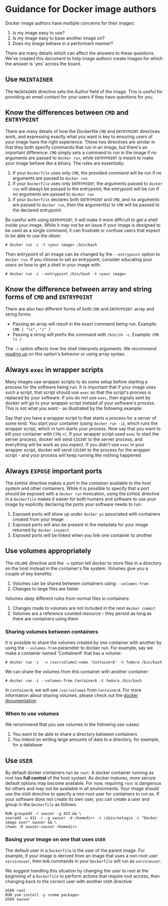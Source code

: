 # Guidance for Docker image authors

Docker image authors have multiple concerns for their images:

1.  Is my image easy to use?
1.  Is my image easy to base another image on?
1.  Does my image behave in a performant manner?

There are many details which can affect the answers to these questions.  We've created this 
document to help image authors create images for which the answer is 'yes' across the board.

## Use `MAINTAINER`

The `MAINTAINER` directive sets the <i>Author</i> field of the image.  This is useful for
providing an email contact for your users if they have questions for you.

## Know the differences between `CMD` and `ENTRYPOINT`

There are many details of how the Dockerfile `CMD` and `ENTRYPOINT` directives work, and
expressing exactly what you want is key to ensuring users of your image have the right
experience.  These two directives are similar in that they both specify commands that run in an
image, but there's an important difference: `CMD` simply sets a command to run in the image if no
arguments are passed to `docker run`, while `ENTRYPOINT` is meant to make your image behave like a
binary.  The rules are essentially:

1. If your `Dockerfile` uses only `CMD`, the provided command will be run if no arguments are
   passed to `docker run`
1. If your `Dockerfile` uses only `ENTRYPOINT`, the arguments passed to `docker run` will always
   be passed to the entrypoint; the entrypoint will be run if no arguments are passed to `docker
   run`
1. If your `Dockerfile` declares both `ENTRYPOINT` and `CMD`, and no arguments are passed to 
   `docker run`, then the argument(s)  to `CMD` will be passed to the declared entrypoint

Be careful with using `ENTRYPOINT`; it will make it more difficult to get a shell inside your
image.  While it may not be an issue if your image is designed to be used as a single command,
it can frustrate or confuse users that expect to be able to use the idiom:

    # docker run -i -t <your image> /bin/bash

Then entrypoint of an image can be changed by the `--entrypoint` option to `docker run`.  If you
choose to set an entrypoint, consider educating your users on how to get a shell in your image 
with:

    # docker run -i --entrypoint /bin/bash -t <your image>

## Know the difference between array and string forms of `CMD` and `ENTRYPOINT`

There are also two different forms of both `CMD` and `ENTRYPOINT`: array and string forms:

* Passing an array will result in the exact command being run.  Example: `CMD [ "ls", "/" ]`
* Passing a string will prefix the command with `/bin/sh -c`.  Example: `CMD ls /`

The `-c` option affects how the shell interprets arguments.  We recommend 
[reading up](http://www.gnu.org/software/bash/manual/html_node/Invoking-Bash.html#Invoking-Bash)
on this option's behavior or using array syntax.

## Always `exec` in wrapper scripts

Many images use wrapper scripts to do some setup before starting a process for the software being
run.  It is important that if your image uses such a script, that script should use `exec` so that
the script's process is replaced by your software.  If you do not use `exec`, then signals sent by
docker will go to your wrapper script instead of your software's process.  This is not what you
want - as illustrated by the following example:

Say that you have a wrapper script to that starts a process for a server of some kind.  You start
your container (using `docker run -i`), which runs the wrapper script, which in turn starts your
process.  Now say that you want to kill your container with `CTRL+C`.  If your wrapper script used
`exec` to start the server process, docker will send `SIGINT` to the server process, and everything
will be work as you expect.  If you didn't use `exec` in your wrapper script, docker will send 
`SIGINT` to the process for the wrapper script - and your process will keep running like nothing
happened.

## Always `EXPOSE` important ports

The `EXPOSE` directive makes a port in the container available to the host system and other 
containers.  While it is possible to specify that a port should be exposed with a `docker run` 
invocation, using the `EXPOSE` directive in a `Dockerfile` makes it easier for both humans and
software to use your image by explicitly declaring the ports your software needs to run:

1. Exposed ports will show up under `docker ps` associated with containers created from your image
1. Exposed ports will also be present in the metadata for your image returned by `docker inspect`
1. Exposed ports will be linked when you link one container to another

## Use volumes appropriately

The `VOLUME` directive and the `-v` option tell docker to store files in a directory on the host
instead in the container's file system.  Volumes give you a couple of key benefits:

1. Volumes can be shared between containers using `--volumes-from`
1. Changes to large files are faster

Volumes obey different rules from normal files in containers:

1. Changes made to volumes are not included in the next `docker commit`
1. Volumes are a reference counted resource - they persist as long as there are containers using 
   them

### Sharing volumes between containers

It is possible to share the volumes created by one container with another by using the
`--volumes-from` parameter to docker run.  For example, say we make a container named 'ContainerA'
that has a volume:

    # docker run -i  -v /var/volume1-name 'ContainerA' -t fedora /bin/bash

We can share the volumes from this container with another container:

    # docker run -i --volumes-from ContainerA -t fedora /bin/bash

In `ContainerB`, we will see `/var/volume1` from `ContainerA`.  For more information about sharing
volumes, please check out the 
[docker documentation](http://docs.docker.io/en/latest/use/working_with_volumes/)

### When to use volumes

We recommend that you use volumes in the following use-cases:

1.  You want to be able to share a directory between containers
1.  You intend on writing large amounts of data to a directory, for example, for a database

## Use `USER`

By default docker containers run as `root`.  A docker container running as root has <b>full control</b>
of the host system.  As docker matures, more secure default options may become available.  For now,
requiring `root` is dangerous for others and may not be available in all environments.  Your image
should use the `USER` directive to specify a non-root user for containers to run as.  If your 
software does not create its own user, you can create a user and group in the `Dockerfile` as follows:

    RUN groupadd -r swuser -g 433 && \
    useradd -u 431 -r -g swuser -d <homedir> -s /sbin/nologin -c "Docker image user" swuser && \
    chown -R swuser:swuser <homedir>

### Basing your image on one that uses `USER`

The default user in a `Dockerfile` is the user of the parent image.  For example, if your image is
derived from an image that uses a non-root user `serviceuser`, then `RUN` commands in your
`Dockerfile` will run as `serviceuser`.

We suggest handling this situation by changing the user to root at the beginning of a 
`Dockerfile` to perform actions that require root access, then changing back to the correct user
with another `USER` directive:

    USER root
    RUN yum install -y <some package>
    USER swuser